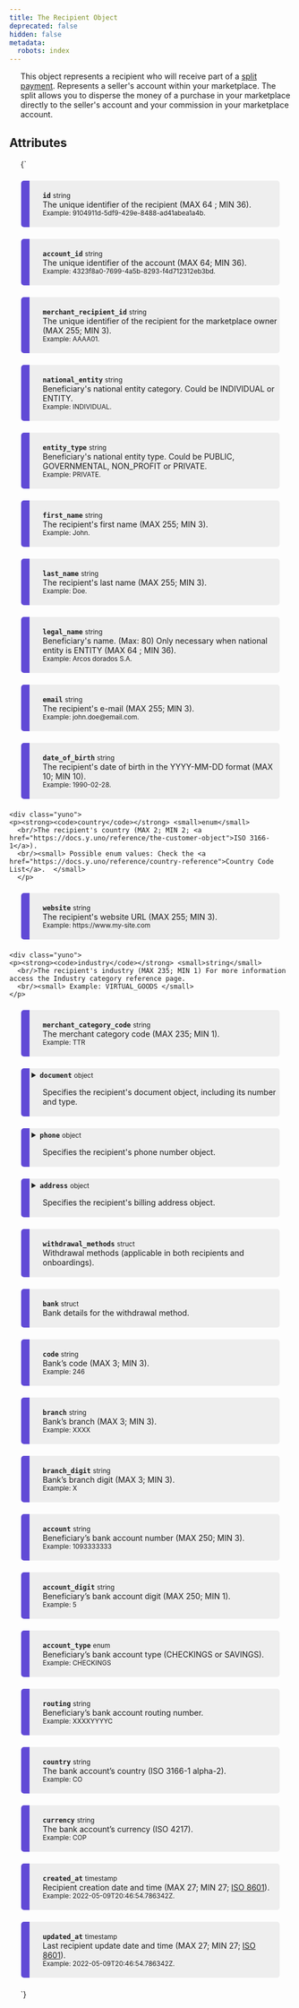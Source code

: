 ```yaml
---
title: The Recipient Object
deprecated: false
hidden: false
metadata:
  robots: index
---
```

This object represents a recipient who will receive part of a [split payment](doc:split-payments-marketplace). Represents a seller's account within your marketplace. The split allows you to disperse the money of a purchase in your marketplace directly to the seller's account and your commission in your marketplace account.

## Attributes

<HTMLBlock>{`
<div>
  <div class="yuno">
    <p><strong><code>id</code></strong> <small>string</small>
      <br/>The unique identifier of the recipient (MAX 64 ; MIN 36).
      <br/><small> Example: 9104911d-5df9-429e-8488-ad41abea1a4b. </small>
    </p>	
  </div>
  
  <div class="yuno">
  <p><strong><code>account_id</code></strong> <small>string</small>
    <br />The unique identifier of the account (MAX 64; MIN 36).
    <br/><small> Example: 4323f8a0-7699-4a5b-8293-f4d712312eb3bd. </small>
    </p>
	</div>
  
  <div class="yuno">
    <p><strong><code>merchant_recipient_id</code></strong> <small>string</small>
      <br/>The unique identifier of the recipient for the marketplace owner (MAX 255; MIN 3).
      <br/><small> Example: AAAA01. </small>
    </p>	
  </div>
  
  <div class="yuno">
    <p><strong><code>national_entity</code></strong> <small>string</small>
      <br/>Beneficiary's national entity category. Could be INDIVIDUAL or ENTITY.
      <br/><small> Example: INDIVIDUAL. </small>
    </p>	
  </div>
  <div class="yuno">
    <p><strong><code>entity_type</code></strong> <small>string</small>
      <br/>Beneficiary's national entity type. Could be PUBLIC, GOVERNMENTAL, NON_PROFIT or PRIVATE.
      <br/><small> Example: PRIVATE. </small>
    </p>	
  </div>
  
  <div class="yuno">
    <p><strong><code>first_name</code></strong> <small>string</small>
      <br/>The recipient's first name (MAX 255; MIN 3).
      <br/><small> Example: John. </small>
    </p>	
  </div>
  
  <div class="yuno">
    <p><strong><code>last_name</code></strong> <small>string</small>
      <br/>The recipient's last name (MAX 255; MIN 3).
      <br/><small> Example: Doe. </small>
    </p>	
  </div>
  
  <div class="yuno">
    <p><strong><code>legal_name</code></strong> <small>string</small>
      <br/>Beneficiary's name. (Max: 80) Only necessary when national entity is ENTITY (MAX 64 ; MIN 36).
      <br/><small> Example: Arcos dorados S.A. </small>
    </p>	
  </div>
  
  <div class="yuno">
    <p><strong><code>email</code></strong> <small>string</small>
      <br/>The recipient's e-mail (MAX 255; MIN 3).
      <br/><small> Example: john.doe@email.com. </small>
    </p>	
  </div>
 <div class="yuno">
    <p><strong><code>date_of_birth</code></strong> <small>string</small>
      <br/>The recipient's date of birth in the YYYY-MM-DD format (MAX 10; MIN 10).
      <br/><small> Example: 1990-02-28. </small>
    </p>	
  </div>
  
    <div class="yuno">
    <p><strong><code>country</code></strong> <small>enum</small>
      <br/>The recipient's country (MAX 2; MIN 2; <a href="https://docs.y.uno/reference/the-customer-object">ISO 3166-1</a>).
      <br/><small> Possible enum values: Check the <a href="https://docs.y.uno/reference/country-reference">Country Code List</a>.  </small>
      </p>	
  </div>
  
  <div class="yuno">
    <p><strong><code>website</code></strong> <small>string</small>
      <br/>The recipient's website URL (MAX 255; MIN 3).
      <br/><small> Example: https://www.my-site.com </small>
    </p>	
  </div>
  
    <div class="yuno">
    <p><strong><code>industry</code></strong> <small>string</small>
      <br/>The recipient's industry (MAX 235; MIN 1) For more information access the Industry category reference page.
      <br/><small> Example: VIRTUAL_GOODS </small>
    </p>	
  </div>
  
   <div class="yuno">
    <p><strong><code>merchant_category_code</code></strong> <small>string</small>
      <br/>The merchant category code (MAX 235; MIN 1).
      <br/><small> Example: TTR </small>
    </p>	
  </div>

  <details class="yuno">
    <summary><strong><code>document</code></strong> <small>object</small>
      <br/><p>Specifies the recipient's document object, including its number and type.</p>
    </summary>
    <div>
      <p><strong><code>document_number</code></strong> <small>string</small>
        <br/>The recipient's document number (MAX 40; MIN 3).
        <br/><small> Example: 1093333333.  </small>  </p>
      </p>
      <p><strong><code>document_type</code></strong> <small>enum</small>
        <br/>The recipient's document type (MAX 6, MIN 2).
        <br/><small> Possible enum values: Check the <a href="https://docs.y.uno/reference/the-customer-object#document-type-list">Document Type List</a>.  </small>
    </p>
    </div>
  </details>
  
  <details class="yuno">
    <summary><strong><code>phone</code></strong> <small>object</small>
      <br/><p>Specifies the recipient's phone number object.</p>
    </summary>
    <div>
      <p><strong><code>country_code</code></strong> <small>string</small>
        <br/>The country code of the recipient's phone (MAX 3; MIN 2).
        <br/><small> Example: 57.  </small>  
      </p>
      <p><strong><code>number</code></strong> <small>string</small>
        <br/>The recipient's phone number, without the country code (MAX 32; MIN 1).
        <br/><small> Example: 3132450765.  </small>  
      </p>
    </div>
  </details>
  
  <details class="yuno">
    <summary><strong><code>address</code></strong> <small>object</small>
      <br/><p>Specifies the recipient's billing address object.</p>
    </summary>
    <div>
      <p><strong><code>address_line_1</code></strong> <small>string</small>
        <br/>The primary billing address line of the recipient (MAX 255; MIN 3).
        <br/><small> Example: Calle 34 # 56 - 78.  </small>  
      </p>
      <p><strong><code>address_line_2</code></strong> <small>string</small>
        <br/>The secondary billing address line of the recipient (MAX 255; MIN 3).
        <br/><small> Example: Apartamento 502, Torre I. </small>  
      </p>
      <p><strong><code>city</code></strong> <small>string</small>
        <br/>The city considered for the billing address (MAX 255; MIN 3).
        <br/><small> Example: Bogotá.  </small>  
      </p>
      <p><strong><code>country</code></strong> <small>enum</small>
        <br/>The country considered for the billing address (MAX 2; MIN 2; <a href="https://docs.y.uno/reference/the-customer-object">ISO 3166-1</a>).
        <br/><small> Possible enum values: Check the <a href="https://docs.y.uno/reference/country-reference">Country Code List</a>.</small>
      </p>
      <p><strong><code>state</code></strong> <small>string</small>
        <br/>The state considered for the billing address (MAX 255; MIN 3).
        <br/><small> Example: Cundinamarca.  </small>  
      </p>  
      <p><strong><code>zip_code</code></strong> <small>string</small>
        <br/>The zipcode considered for the billing address (MAX 11; MIN 4).
        <br/><small> Example: 111111.  </small>  
      </p>  
    </div>
  </details>
  
  <div>
  <div class="yuno">
    <p><strong><code>withdrawal_methods</code></strong> <small>struct</small>
      <br/>Withdrawal methods (applicable in both recipients and onboardings).
    </p>
  </div>

  <div class="yuno">
    <p><strong><code>bank</code></strong> <small>struct</small>
      <br/>Bank details for the withdrawal method.
    </p>
  </div>

  <div class="yuno">
    <p><strong><code>code</code></strong> <small>string</small>
      <br/>Bank’s code (MAX 3; MIN 3).
      <br/><small>Example: 246</small>
    </p>
  </div>

  <div class="yuno">
    <p><strong><code>branch</code></strong> <small>string</small>
      <br/>Bank’s branch (MAX 3; MIN 3).
      <br/><small>Example: XXXX</small>
    </p>
  </div>

  <div class="yuno">
    <p><strong><code>branch_digit</code></strong> <small>string</small>
      <br/>Bank’s branch digit (MAX 3; MIN 3).
      <br/><small>Example: X</small>
    </p>
  </div>

  <div class="yuno">
    <p><strong><code>account</code></strong> <small>string</small>
      <br/>Beneficiary’s bank account number (MAX 250; MIN 3).
      <br/><small>Example: 1093333333</small>
    </p>
  </div>

  <div class="yuno">
    <p><strong><code>account_digit</code></strong> <small>string</small>
      <br/>Beneficiary’s bank account digit (MAX 250; MIN 1).
      <br/><small>Example: 5</small>
    </p>
  </div>

  <div class="yuno">
    <p><strong><code>account_type</code></strong> <small>enum</small>
      <br/>Beneficiary’s bank account type (CHECKINGS or SAVINGS).
      <br/><small>Example: CHECKINGS</small>
    </p>
  </div>

  <div class="yuno">
    <p><strong><code>routing</code></strong> <small>string</small>
      <br/>Beneficiary’s bank account routing number.
      <br/><small>Example: XXXXYYYYC</small>
    </p>
  </div>

  <div class="yuno">
    <p><strong><code>country</code></strong> <small>string</small>
      <br/>The bank account’s country (ISO 3166-1 alpha-2).
      <br/><small>Example: CO</small>
    </p>
  </div>

  <div class="yuno">
    <p><strong><code>currency</code></strong> <small>string</small>
      <br/>The bank account’s currency (ISO 4217).
      <br/><small>Example: COP</small>
    </p>
  </div>
</div>

  <div class="yuno">
    <p><strong><code>created_at</code></strong> <small>timestamp</small>
      <br/>Recipient creation date and time (MAX 27; MIN 27; <a href="https://en.wikipedia.org/wiki/ISO_8601">ISO 8601</a>).
      <br/><small> Example: 2022-05-09T20:46:54.786342Z.  </small>
    </p>	
  </div>
  
  <div class="yuno">
    <p><strong><code>updated_at</code></strong> <small>timestamp</small>
      <br/>Last recipient update date and time (MAX 27; MIN 27; <a href="https://en.wikipedia.org/wiki/ISO_8601">ISO 8601</a>).
      <br/><small> Example: 2022-05-09T20:46:54.786342Z.  </small>
</p>	
  </div>
  
</div>

<style>
  :root {
    --yuno-main-color: #614AD6;
    --yellow: #CEE65A;
  }
  details {
    display: flex;
    overflow: hidden;
  }
    p {
      margin-left: 20px;
    }
    .yuno {
   	  --highlight: var(#eee) ;
    	background: #eee;
      margin: 1.5em;
      border-radius: 5px;
      border-left: 15px solid var(--yuno-main-color);
      padding: 0.25em;
    }
</style>
`}</HTMLBlock>
